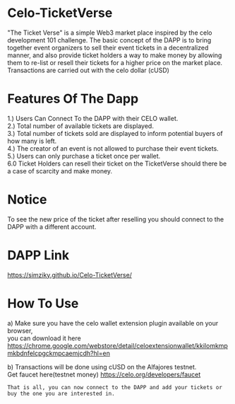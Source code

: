 # Celo-TicketVerse
"The Ticket Verse" is a simple Web3 market place inspired by the celo development 101 challenge. The basic concept of the DAPP is to bring together event organizers to sell their event tickets in a decentralized manner, and also provide ticket holders a way to make money by allowing them to re-list or resell their tickets for a higher price on the market place. Transactions are carried out with the celo dollar (cUSD)
# Features Of The Dapp
1.) Users Can Connect To the DAPP with their CELO wallet.<br/>
2.) Total number of available tickets are displayed.<br/>
3.) Total number of tickets sold are displayed to inform potential buyers of how many is left.<br/>
4.) The creator of an event is not allowed to purchase their event tickets.<br/>
5.) Users can only purchase a ticket once per wallet.<br/>
6.0 Ticket Holders can resell their ticket on the TicketVerse should there be a case of scarcity and make money.

# Notice
To see the new price of the ticket after reselling you should connect to the DAPP with a different account.
# DAPP Link
https://simziky.github.io/Celo-TicketVerse/

# How To Use
a) Make sure you have the celo wallet extension plugin available on your browser,<br/>
  you can download it here https://chrome.google.com/webstore/detail/celoextensionwallet/kkilomkmpmkbdnfelcpgckmpcaemjcdh?hl=en <br/>
  
b) Transactions will be done using cUSD on the Alfajores testnet.<br/>
  Get faucet here(testnet money) https://celo.org/developers/faucet<br/>
  
    That is all, you can now connect to the DAPP and add your tickets or buy the one you are interested in.
